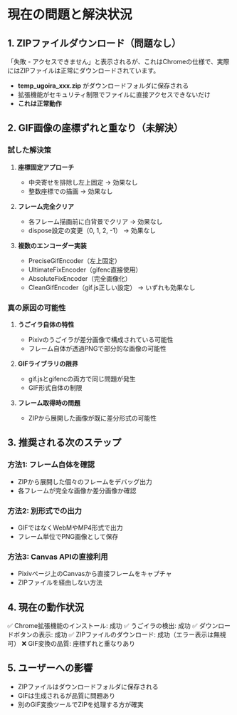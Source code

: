 # 現在の問題と解決状況

## 1. ZIPファイルダウンロード（問題なし）

「失敗 - アクセスできません」と表示されるが、これはChromeの仕様で、実際にはZIPファイルは正常にダウンロードされています。

- **temp_ugoira_xxx.zip** がダウンロードフォルダに保存される
- 拡張機能がセキュリティ制限でファイルに直接アクセスできないだけ
- **これは正常動作**

## 2. GIF画像の座標ずれと重なり（未解決）

### 試した解決策

1. **座標固定アプローチ**
   - 中央寄せを排除し左上固定 → 効果なし
   - 整数座標での描画 → 効果なし

2. **フレーム完全クリア**
   - 各フレーム描画前に白背景でクリア → 効果なし
   - dispose設定の変更（0, 1, 2, -1） → 効果なし

3. **複数のエンコーダー実装**
   - PreciseGifEncoder（左上固定）
   - UltimateFixEncoder（gifenc直接使用）
   - AbsoluteFixEncoder（完全画像化）
   - CleanGifEncoder（gif.js正しい設定）
   → いずれも効果なし

### 真の原因の可能性

1. **うごイラ自体の特性**
   - Pixivのうごイラが差分画像で構成されている可能性
   - フレーム自体が透過PNGで部分的な画像の可能性

2. **GIFライブラリの限界**
   - gif.jsとgifencの両方で同じ問題が発生
   - GIF形式自体の制限

3. **フレーム取得時の問題**
   - ZIPから展開した画像が既に差分形式の可能性

## 3. 推奨される次のステップ

### 方法1: フレーム自体を確認
- ZIPから展開した個々のフレームをデバッグ出力
- 各フレームが完全な画像か差分画像か確認

### 方法2: 別形式での出力
- GIFではなくWebMやMP4形式で出力
- フレーム単位でPNG画像として保存

### 方法3: Canvas APIの直接利用
- Pixivページ上のCanvasから直接フレームをキャプチャ
- ZIPファイルを経由しない方法

## 4. 現在の動作状況

✅ Chrome拡張機能のインストール: 成功
✅ うごイラの検出: 成功
✅ ダウンロードボタンの表示: 成功
✅ ZIPファイルのダウンロード: 成功（エラー表示は無視可）
❌ GIF変換の品質: 座標ずれと重なりあり

## 5. ユーザーへの影響

- ZIPファイルはダウンロードフォルダに保存される
- GIFは生成されるが品質に問題あり
- 別のGIF変換ツールでZIPを処理する方が確実
